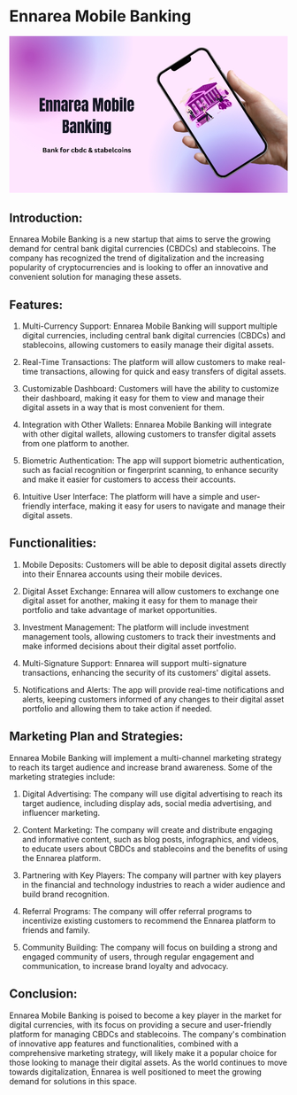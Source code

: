 # Ennarea Mobile Banking

![alt text](./img/ennareaimg1.jpg)


## Introduction:

Ennarea Mobile Banking is a new startup that aims to serve the growing demand for central bank digital currencies (CBDCs) and stablecoins. The company has recognized the trend of digitalization and the increasing popularity of cryptocurrencies and is looking to offer an innovative and convenient solution for managing these assets.


## Features:

1. Multi-Currency Support: Ennarea Mobile Banking will support multiple digital currencies, including central bank digital currencies (CBDCs) and stablecoins, allowing customers to easily manage their digital assets.

2. Real-Time Transactions: The platform will allow customers to make real-time transactions, allowing for quick and easy transfers of digital assets.

3. Customizable Dashboard: Customers will have the ability to customize their dashboard, making it easy for them to view and manage their digital assets in a way that is most convenient for them.

4. Integration with Other Wallets: Ennarea Mobile Banking will integrate with other digital wallets, allowing customers to transfer digital assets from one platform to another.

5. Biometric Authentication: The app will support biometric authentication, such as facial recognition or fingerprint scanning, to enhance security and make it easier for customers to access their accounts.

6. Intuitive User Interface: The platform will have a simple and user-friendly interface, making it easy for users to navigate and manage their digital assets.

## Functionalities:

1. Mobile Deposits: Customers will be able to deposit digital assets directly into their Ennarea accounts using their mobile devices.

2. Digital Asset Exchange: Ennarea will allow customers to exchange one digital asset for another, making it easy for them to manage their portfolio and take advantage of market opportunities.

3. Investment Management: The platform will include investment management tools, allowing customers to track their investments and make informed decisions about their digital asset portfolio.

4. Multi-Signature Support: Ennarea will support multi-signature transactions, enhancing the security of its customers' digital assets.

5. Notifications and Alerts: The app will provide real-time notifications and alerts, keeping customers informed of any changes to their digital asset portfolio and allowing them to take action if needed.


## Marketing Plan and Strategies:


Ennarea Mobile Banking will implement a multi-channel marketing strategy to reach its target audience and increase brand awareness. Some of the marketing strategies include:

1. Digital Advertising: The company will use digital advertising to reach its target audience, including display ads, social media advertising, and influencer marketing.

2. Content Marketing: The company will create and distribute engaging and informative content, such as blog posts, infographics, and videos, to educate users about CBDCs and stablecoins and the benefits of using the Ennarea platform.

3. Partnering with Key Players: The company will partner with key players in the financial and technology industries to reach a wider audience and build brand recognition.

4. Referral Programs: The company will offer referral programs to incentivize existing customers to recommend the Ennarea platform to friends and family.

5. Community Building: The company will focus on building a strong and engaged community of users, through regular engagement and communication, to increase brand loyalty and advocacy.





## Conclusion:

Ennarea Mobile Banking is poised to become a key player in the market for digital currencies, with its focus on providing a secure and user-friendly platform for managing CBDCs and stablecoins. The company's combination of innovative app features and functionalities, combined with a comprehensive marketing strategy, will likely make it a popular choice for those looking to manage their digital assets. As the world continues to move towards digitalization, Ennarea is well positioned to meet the growing demand for solutions in this space.

